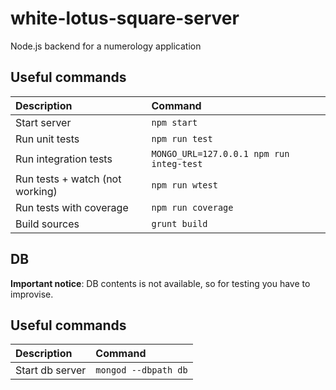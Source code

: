 # white-lotus-square-server
Node.js backend for a numerology application

## Useful commands
| Description                       | Command                 |
| :---                              | :---                    |
| Start server                      | `npm start`             |
| Run unit tests                    | `npm run test`          |
| Run integration tests             | `MONGO_URL=127.0.0.1 npm run integ-test` |
| Run tests + watch (not working)   | `npm run wtest`         |
| Run tests with coverage           | `npm run coverage`      |
| Build sources                     | `grunt build`           |

## DB
**Important notice**: DB contents is not available, so for testing you have to improvise.
## Useful commands
| Description                       | Command                 |
| :---                              | :---                    |
| Start db server                   | `mongod --dbpath db`    |
